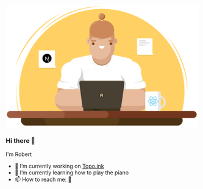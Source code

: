 <img width="550" src="https://github.com/RobertBroersma/RobertBroersma/blob/main/graphic.svg">


### Hi there 👋

I'm Robert

- 🔭 I’m currently working on [Topo.ink](https://topo.ink)
- 🌱 I’m currently learning how to play the piano
- 📫 How to reach me: [📧](mailto:robertbroersma@gmail.com)
